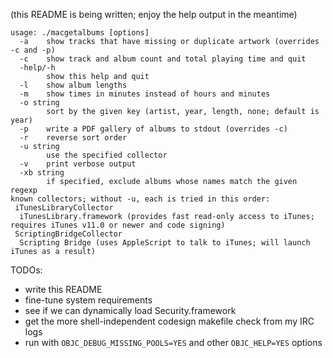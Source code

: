 (this README is being written; enjoy the help output in the meantime)

```
usage: ./macgetalbums [options]
  -a	show tracks that have missing or duplicate artwork (overrides -c and -p)
  -c	show track and album count and total playing time and quit
  -help/-h
    	show this help and quit
  -l	show album lengths
  -m	show times in minutes instead of hours and minutes
  -o string
    	sort by the given key (artist, year, length, none; default is year)
  -p	write a PDF gallery of albums to stdout (overrides -c)
  -r	reverse sort order
  -u string
    	use the specified collector
  -v	print verbose output
  -xb string
    	if specified, exclude albums whose names match the given regexp
known collectors; without -u, each is tried in this order:
 iTunesLibraryCollector
  iTunesLibrary.framework (provides fast read-only access to iTunes; requires iTunes v11.0 or newer and code signing)
 ScriptingBridgeCollector
  Scripting Bridge (uses AppleScript to talk to iTunes; will launch iTunes as a result)
```

TODOs:
- write this README
- fine-tune system requirements
- see if we can dynamically load Security.framework
- get the more shell-independent codesign makefile check from my IRC logs
- run with `OBJC_DEBUG_MISSING_POOLS=YES` and other `OBJC_HELP=YES` options
